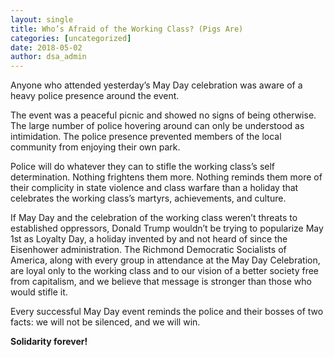 ```yaml
---
layout: single
title: Who’s Afraid of the Working Class? (Pigs Are)
categories: [uncategorized]
date: 2018-05-02
author: dsa_admin
---
```


Anyone who attended yesterday’s May Day celebration was aware of a heavy police presence around the event.

The event was a peaceful picnic and showed no signs of being otherwise. The large number of police hovering around can only be understood as intimidation. The police presence prevented members of the local community from enjoying their own park.

Police will do whatever they can to stifle the working class’s self determination. Nothing frightens them more. Nothing reminds them more of their complicity in state violence and class warfare than a holiday that celebrates the working class’s martyrs, achievements, and culture.

If May Day and the celebration of the working class weren’t threats to established oppressors, Donald Trump wouldn’t be trying to popularize May 1st as Loyalty Day, a holiday invented by and not heard of since the Eisenhower administration. The Richmond Democratic Socialists of America, along with every group in attendance at the May Day Celebration, are loyal only to the working class and to our vision of a better society free from capitalism, and we believe that message is stronger than those who would stifle it.

Every successful May Day event reminds the police and their bosses of two facts: we will not be silenced, and we will win.

**Solidarity forever!**